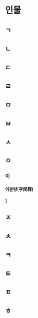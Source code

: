 # 인물

## ㄱ

## ㄴ

## ㄷ

## ㄹ

## ㅁ

## ㅂ

## ㅅ

## ㅇ

### 이

#### 이윤량(李閏樑) 

[1](http://www.shinjongwoo.co.kr/name/ah/azh/dudcjs2/dud177.htm)



## ㅈ

## ㅊ

## ㅋ

## ㅌ

## ㅍ

## ㅎ





